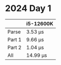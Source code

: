 # 2024 Day 1

|        | i5-12600K |
| ------ | --------- |
| Parse  | 3.53 µs    |
| Part 1 | 9.66 µs    |
| Part 2 | 1.04 µs    |
| All    | 14.99 µs   |
